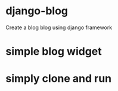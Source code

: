 # django-blog
Create a blog blog using django  framework
# simple blog widget 
# simply clone and run
